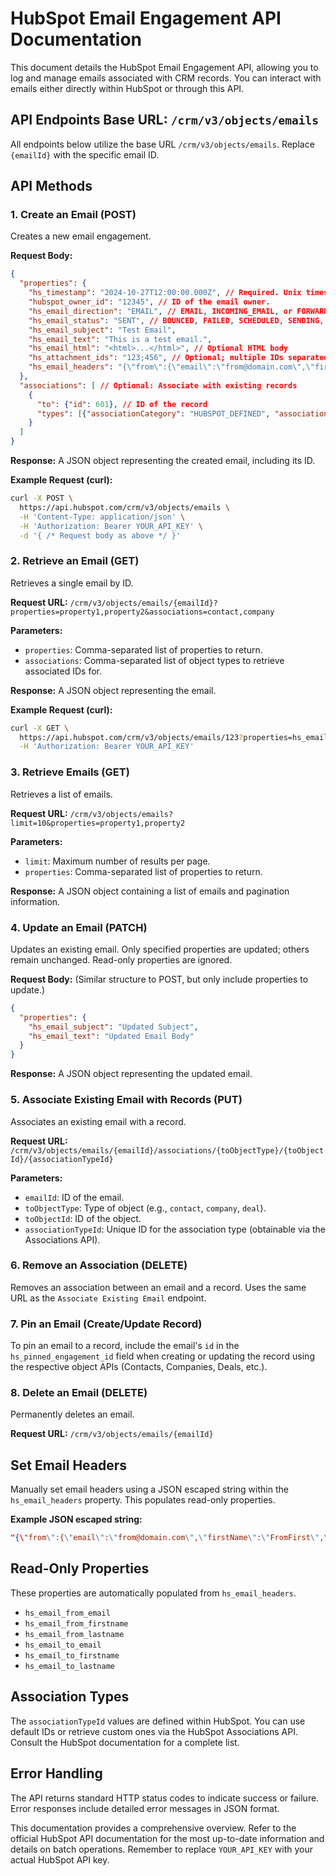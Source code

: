 # HubSpot Email Engagement API Documentation

This document details the HubSpot Email Engagement API, allowing you to log and manage emails associated with CRM records.  You can interact with emails either directly within HubSpot or through this API.

## API Endpoints Base URL: `/crm/v3/objects/emails`

All endpoints below utilize the base URL `/crm/v3/objects/emails`.  Replace `{emailId}` with the specific email ID.


## API Methods

### 1. Create an Email (POST)

Creates a new email engagement.

**Request Body:**

```json
{
  "properties": {
    "hs_timestamp": "2024-10-27T12:00:00.000Z", // Required. Unix timestamp (milliseconds) or UTC format.
    "hubspot_owner_id": "12345", // ID of the email owner.
    "hs_email_direction": "EMAIL", // EMAIL, INCOMING_EMAIL, or FORWARDED_EMAIL
    "hs_email_status": "SENT", // BOUNCED, FAILED, SCHEDULED, SENDING, or SENT
    "hs_email_subject": "Test Email",
    "hs_email_text": "This is a test email.",
    "hs_email_html": "<html>...</html>", // Optional HTML body
    "hs_attachment_ids": "123;456", // Optional; multiple IDs separated by semicolons
    "hs_email_headers": "{\"from\":{\"email\":\"from@domain.com\",\"firstName\":\"FromFirst\",\"lastName\":\"FromLast\"},\"to\":[{\"email\":\"to@domain.com\",\"firstName\":\"ToFirst\",\"lastName\":\"ToLast\"}],\"cc\":[],\"bcc\":[]}" // JSON escaped string; see "Set Email Headers" below
  },
  "associations": [ // Optional: Associate with existing records
    {
      "to": {"id": 601}, // ID of the record
      "types": [{"associationCategory": "HUBSPOT_DEFINED", "associationTypeId": 210}] // Association type (see below)
    }
  ]
}
```

**Response:**  A JSON object representing the created email, including its ID.

**Example Request (curl):**

```bash
curl -X POST \
  https://api.hubspot.com/crm/v3/objects/emails \
  -H 'Content-Type: application/json' \
  -H 'Authorization: Bearer YOUR_API_KEY' \
  -d '{ /* Request body as above */ }'
```

### 2. Retrieve an Email (GET)

Retrieves a single email by ID.

**Request URL:** `/crm/v3/objects/emails/{emailId}?properties=property1,property2&associations=contact,company`

**Parameters:**

* `properties`: Comma-separated list of properties to return.
* `associations`: Comma-separated list of object types to retrieve associated IDs for.

**Response:** A JSON object representing the email.

**Example Request (curl):**

```bash
curl -X GET \
  https://api.hubspot.com/crm/v3/objects/emails/123?properties=hs_email_subject,hs_email_text \
  -H 'Authorization: Bearer YOUR_API_KEY'
```

### 3. Retrieve Emails (GET)

Retrieves a list of emails.

**Request URL:** `/crm/v3/objects/emails?limit=10&properties=property1,property2`

**Parameters:**

* `limit`: Maximum number of results per page.
* `properties`: Comma-separated list of properties to return.

**Response:** A JSON object containing a list of emails and pagination information.


### 4. Update an Email (PATCH)

Updates an existing email.  Only specified properties are updated; others remain unchanged.  Read-only properties are ignored.

**Request Body:** (Similar structure to POST, but only include properties to update.)

```json
{
  "properties": {
    "hs_email_subject": "Updated Subject",
    "hs_email_text": "Updated Email Body"
  }
}
```

**Response:** A JSON object representing the updated email.

### 5. Associate Existing Email with Records (PUT)

Associates an existing email with a record.

**Request URL:** `/crm/v3/objects/emails/{emailId}/associations/{toObjectType}/{toObjectId}/{associationTypeId}`

**Parameters:**

* `emailId`: ID of the email.
* `toObjectType`: Type of object (e.g., `contact`, `company`, `deal`).
* `toObjectId`: ID of the object.
* `associationTypeId`: Unique ID for the association type (obtainable via the Associations API).


### 6. Remove an Association (DELETE)

Removes an association between an email and a record. Uses the same URL as the `Associate Existing Email` endpoint.

### 7. Pin an Email (Create/Update Record)

To pin an email to a record, include the email's `id` in the `hs_pinned_engagement_id` field when creating or updating the record using the respective object APIs (Contacts, Companies, Deals, etc.).

### 8. Delete an Email (DELETE)

Permanently deletes an email.

**Request URL:** `/crm/v3/objects/emails/{emailId}`


##  Set Email Headers

Manually set email headers using a JSON escaped string within the `hs_email_headers` property. This populates read-only properties.

**Example JSON escaped string:**

```json
"{\"from\":{\"email\":\"from@domain.com\",\"firstName\":\"FromFirst\",\"lastName\":\"FromLast\"},\"to\":[{\"email\":\"to@domain.com\",\"firstName\":\"ToFirst\",\"lastName\":\"ToLast\"}],\"cc\":[],\"bcc\":[]}"
```

## Read-Only Properties

These properties are automatically populated from `hs_email_headers`.

* `hs_email_from_email`
* `hs_email_from_firstname`
* `hs_email_from_lastname`
* `hs_email_to_email`
* `hs_email_to_firstname`
* `hs_email_to_lastname`


##  Association Types

The `associationTypeId` values are defined within HubSpot. You can use default IDs or retrieve custom ones via the HubSpot Associations API.  Consult the HubSpot documentation for a complete list.


## Error Handling

The API returns standard HTTP status codes to indicate success or failure.  Error responses include detailed error messages in JSON format.


This documentation provides a comprehensive overview.  Refer to the official HubSpot API documentation for the most up-to-date information and details on batch operations. Remember to replace `YOUR_API_KEY` with your actual HubSpot API key.
